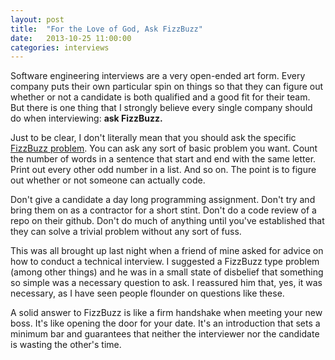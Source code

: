 ```yaml
---
layout: post
title:  "For the Love of God, Ask FizzBuzz"
date:   2013-10-25 11:00:00
categories: interviews
---
```


Software engineering interviews are a very open-ended art form. Every company
puts their own particular spin on things so that they can figure out whether
or not a candidate is both qualified and a good fit for their team. But there 
is one thing that I strongly believe every single company should do when
interviewing: **ask FizzBuzz.**

Just to be clear, I don't literally mean that you should ask the specific [FizzBuzz
problem](http://en.wikipedia.org/wiki/Fizz_buzz). You can ask any sort of basic 
problem you want. Count the number of words in a sentence that start and end with 
the same letter. Print out every other odd number in a list. And so on. The point 
is to figure out whether or not someone can actually code.

Don't give a candidate a day long programming assignment. Don't try and bring
them on as a contractor for a short stint. Don't do a code review of a repo on 
their github. Don't do much of anything until you've established that they can 
solve a trivial problem without any sort of fuss.

This was all brought up last night when a friend of mine asked for advice on how
to conduct a technical interview. I suggested a FizzBuzz type problem (among other
things) and he was in a small state of disbelief that something so simple was a
necessary question to ask. I reassured him that, yes, it was necessary, as I have
seen people flounder on questions like these.

A solid answer to FizzBuzz is like a firm handshake when meeting your new boss. 
It's like opening the door for your date. It's an introduction that sets a 
minimum bar and guarantees that neither the interviewer nor the candidate is 
wasting the other's time.
